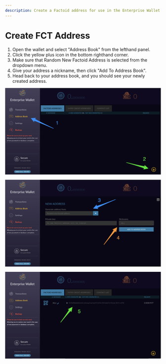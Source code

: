```yaml
---
description: Create a Factoid address for use in the Enterprise Wallet
---
```


# Create FCT Address

1. Open the wallet and select "Address Book" from the lefthand panel. 
2. Click the yellow plus icon in the bottom righthand corner. 
3. Make sure that Random New Factoid Address is selected from the dropdown menu.
4. Give your address a nickname, then click "Add To Address Book".
5. Head back to your address book, and you should see your newly created address.

![](../../.gitbook/assets/image%20%2811%29.png)

![](../../.gitbook/assets/image%20%2813%29.png)

![](../../.gitbook/assets/image%20%282%29.png)

